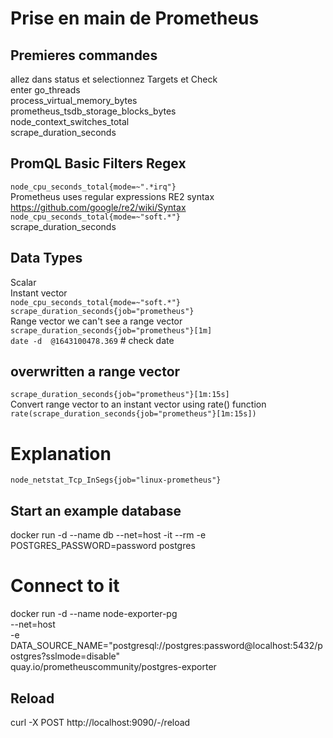 # Prise en main de Prometheus

## Premieres commandes
allez dans status et selectionnez Targets et Check  
enter go_threads  
process_virtual_memory_bytes  
prometheus_tsdb_storage_blocks_bytes  
node_context_switches_total  
scrape_duration_seconds  

## PromQL Basic Filters Regex  
`node_cpu_seconds_total{mode=~".*irq"}`  
Prometheus uses regular expressions RE2 syntax    
https://github.com/google/re2/wiki/Syntax  
`node_cpu_seconds_total{mode=~"soft.*"}`  
scrape_duration_seconds  
## Data Types
Scalar  
Instant vector  
`node_cpu_seconds_total{mode=~"soft.*"}`  
`scrape_duration_seconds{job="prometheus"}`  
Range vector we can't see a range vector 
`scrape_duration_seconds{job="prometheus"}[1m]`  
`date -d  @1643100478.369` # check date  
## overwritten a range vector 
`scrape_duration_seconds{job="prometheus"}[1m:15s]`  
Convert range vector to an instant vector using rate() function      
`rate(scrape_duration_seconds{job="prometheus"}[1m:15s])` 
# Explanation
`node_netstat_Tcp_InSegs{job="linux-prometheus"}`






## Start an example database
docker run -d --name db --net=host -it --rm -e POSTGRES_PASSWORD=password postgres
# Connect to it
docker run  -d --name node-exporter-pg \
--net=host \
-e DATA_SOURCE_NAME="postgresql://postgres:password@localhost:5432/postgres?sslmode=disable" \
quay.io/prometheuscommunity/postgres-exporter


## Reload
curl -X POST http://localhost:9090/-/reload